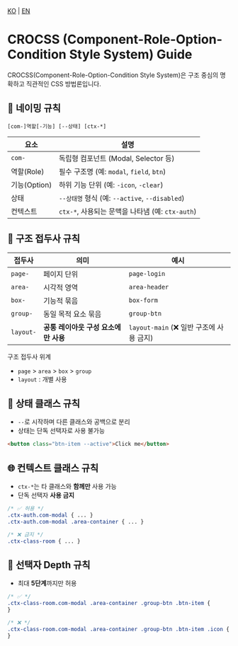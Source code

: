[KO](./README_ko.md) | [EN](./README.md)

# CROCSS (Component-Role-Option-Condition Style System) Guide

CROCSS(Component-Role-Option-Condition Style System)은 구조 중심의 명확하고 직관적인 CSS 방법론입니다.

## 📐 네이밍 규칙

```
[com-]역할[-기능] [--상태] [ctx-*]
```

| 요소         | 설명                                             |
| ------------ | ------------------------------------------------ |
| `com-`       | 독립형 컴포넌트 (Modal, Selector 등)             |
| 역할(Role)   | 필수 구조명 (예: `modal`, `field`, `btn`)        |
| 기능(Option) | 하위 기능 단위 (예: `-icon`, `-clear`)           |
| 상태         | `--상태명` 형식 (예: `--active`, `--disabled`)   |
| 컨텍스트     | `ctx-*`, 사용되는 문맥을 나타냄 (예: `ctx-auth`) |

## 📏 구조 접두사 규칙

| 접두사    | 의미                                 | 예시                                     |
| --------- | ------------------------------------ | ---------------------------------------- |
| `page-`   | 페이지 단위                          | `page-login`                             |
| `area-`   | 시각적 영역                          | `area-header`                            |
| `box-`    | 기능적 묶음                          | `box-form`                               |
| `group-`  | 동일 목적 요소 묶음                  | `group-btn`                              |
| `layout-` | **공통 레이아웃 구성 요소에만 사용** | `layout-main` (❌ 일반 구조에 사용 금지) |

구조 접두사 위계

-   `page` > `area` > `box` > `group`
-   `layout` : 개별 사용

## 🧭 상태 클래스 규칙

-   `--`로 시작하며 다른 클래스와 공백으로 분리
-   상태는 단독 선택자로 사용 불가능

```html
<button class="btn-item --active">Click me</button>
```

## 🌐 컨텍스트 클래스 규칙

-   `ctx-*`는 타 클래스와 **함께만** 사용 가능
-   단독 선택자 **사용 금지**

```scss
/* ✅ 허용 */
.ctx-auth.com-modal { ... }
.ctx-auth.com-modal .area-container { ... }

/* ❌ 금지 */
.ctx-class-room { ... }
```

## 🧱 선택자 Depth 규칙

-   최대 **5단계**까지만 허용

```scss
/* ✅ */
.ctx-class-room.com-modal .area-container .group-btn .btn-item {
}

/* ❌ */
.ctx-class-room.com-modal .area-container .group-btn .btn-item .icon {
}
```

